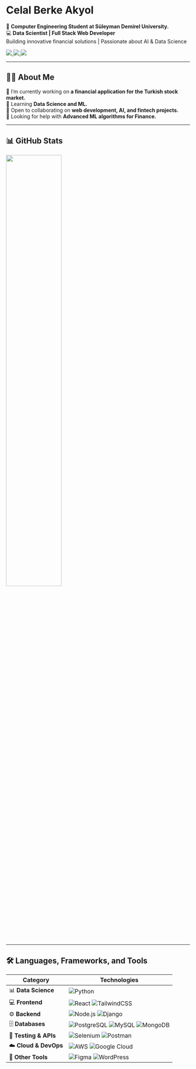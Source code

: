 <h1 align="start">Celal Berke Akyol</h1>

<p align="start">
  🏫 <b>Computer Engineering Student at Süleyman Demirel University.</b><br>
  💻 <b> Data Scientist | Full Stack Web Developer</b><br>
  Building innovative financial solutions | Passionate about AI & Data Science
</p>

<p align="start">
  <a href="https://www.linkedin.com/in/celal-berke-akyol-389a3a216/" target="_blank">
    <img src="https://img.shields.io/badge/-LinkedIn-0077B5?style=for-the-badge&logo=linkedin&logoColor=white">
  </a>
  <a href="mailto:celal.berke32@gmail.com">
    <img src="https://img.shields.io/badge/-Email-D14836?style=for-the-badge&logo=gmail&logoColor=white">
  </a>
  <a href="https://www.kaggle.com/celalberkeakyol" target="_blank">
    <img src="https://img.shields.io/badge/-Kaggle-20BEFF?style=for-the-badge&logo=kaggle&logoColor=white">
  </a>
</p>

---
## 👨‍💻 About Me  
🔭 I’m currently working on **a financial application for the Turkish stock market.**  
🌱 Learning **Data Science and ML.**  
👥 Open to collaborating on **web development, AI, and fintech projects.**  
🤔 Looking for help with **Advanced ML algorithms for Finance.**  



---
## 📊 GitHub Stats

  <img src="https://github-readme-stats.vercel.app/api?username=celalberkeakyol&theme=tokyonight&show_icons=true&hide_border=true&count_private=true" width="55%">





---

## 🛠 Languages, Frameworks, and Tools

| **Category**         | **Technologies** |
|----------------------|----------------|
| 📊 **Data Science**  | ![Python](https://img.shields.io/badge/-Python-3776AB?style=for-the-badge&logo=python&logoColor=white)  |
| 💻 **Frontend**      | ![React](https://img.shields.io/badge/-React-61DAFB?style=for-the-badge&logo=react&logoColor=black) ![TailwindCSS](https://img.shields.io/badge/-TailwindCSS-38B2AC?style=for-the-badge&logo=tailwind-css&logoColor=white) |
| ⚙️ **Backend**      | ![Node.js](https://img.shields.io/badge/-Node.js-339933?style=for-the-badge&logo=node.js&logoColor=white) ![Django](https://img.shields.io/badge/-Django-092E20?style=for-the-badge&logo=django&logoColor=white)  |
| 🗄 **Databases**     | ![PostgreSQL](https://img.shields.io/badge/-PostgreSQL-336791?style=for-the-badge&logo=postgresql&logoColor=white) ![MySQL](https://img.shields.io/badge/-MySQL-4479A1?style=for-the-badge&logo=mysql&logoColor=white) ![MongoDB](https://img.shields.io/badge/-MongoDB-47A248?style=for-the-badge&logo=mongodb&logoColor=white)  |
| 🧪 **Testing & APIs**| ![Selenium](https://img.shields.io/badge/-Selenium-43B02A?style=for-the-badge&logo=selenium&logoColor=white) ![Postman](https://img.shields.io/badge/-Postman-FF6C37?style=for-the-badge&logo=postman&logoColor=white)  |
| ☁️ **Cloud & DevOps**| ![AWS](https://img.shields.io/badge/-AWS-232F3E?style=for-the-badge&logo=amazon-aws&logoColor=white) ![Google Cloud](https://img.shields.io/badge/-Google%20Cloud-4285F4?style=for-the-badge&logo=google-cloud&logoColor=white)  |
| 🔧 **Other Tools**   | ![Figma](https://img.shields.io/badge/-Figma-F24E1E?style=for-the-badge&logo=figma&logoColor=white) ![WordPress](https://img.shields.io/badge/-WordPress-21759B?style=for-the-badge&logo=wordpress&logoColor=white)  |
